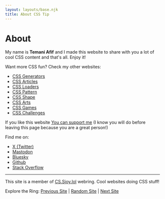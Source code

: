```yaml
---
layout: layouts/base.njk
title: About CSS Tip
---
```


<h1>About</h1>

My name is **Temani Afif** and I made this website to share with you a lot of cool CSS content and that's all. Enjoy it!

Want more CSS fun? Check my other websites:
* [CSS Generators](https://css-generators.com/)
* [CSS Articles](https://css-articles.com/)
* [CSS Loaders](https://css-loaders.com/)
* [CSS Pattern](https://css-pattern.com/)
* [CSS Shape](https://css-shape.com/)
* [CSS Arts](https://css-only.art/)
* [CSS Games](https://css-games.com/)
* [CSS Challenges](https://css-challenges.com/)

If you like this website [You can support me](https://support.temani-afif.com/) (I know you will do before leaving this page because you are a great person!)


Find me on:
* [X (Twitter)](https://x.com/ChallengesCss)
* [Mastodon](https://front-end.social/@css)
* [Bluesky](https://bsky.app/profile/css-only.dev)
* [Github](https://github.com/Afif13/)
* [Stack Overflow](https://stackoverflow.com/users/8620333/temani-afif)


<div id="inline-custom"><hr></div>

This site is a member of [CS.Sjoy.lol](https://cs.sjoy.lol/) webring. Cool websites doing CSS stuff!

Explore the Ring: [Previous Site](https://webri.ng/webring/cssjoy/previous?via=https://css-tip.com) | 
[Random Site](https://webri.ng/webring/cssjoy/random?via=https://css-tip.com) | 
[Next Site](https://webri.ng/webring/cssjoy/next?via=https://css-tip.com)